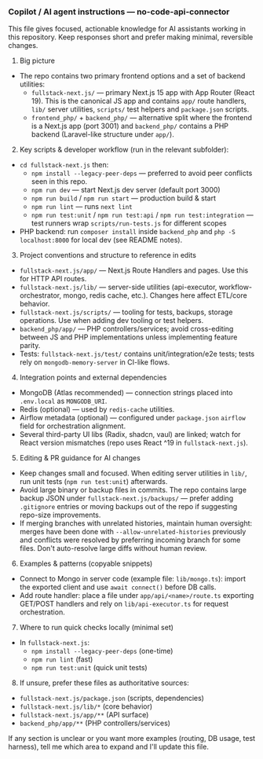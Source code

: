 ### Copilot / AI agent instructions — no-code-api-connector

This file gives focused, actionable knowledge for AI assistants working in this repository. Keep responses short and prefer making minimal, reversible changes.

1) Big picture
- The repo contains two primary frontend options and a set of backend utilities:
  - `fullstack-next.js/` — primary Next.js 15 app with App Router (React 19). This is the canonical JS app and contains `app/` route handlers, `lib/` server utilities, `scripts/` test helpers and `package.json` scripts.
  - `frontend_php/` + `backend_php/` — alternative split where the frontend is a Next.js app (port 3001) and `backend_php/` contains a PHP backend (Laravel-like structure under `app/`).

2) Key scripts & developer workflow (run in the relevant subfolder):
- `cd fullstack-next.js` then:
  - `npm install --legacy-peer-deps` — preferred to avoid peer conflicts seen in this repo.
  - `npm run dev` — start Next.js dev server (default port 3000)
  - `npm run build` / `npm run start` — production build & start
  - `npm run lint` — runs `next lint`
  - `npm run test:unit` / `npm run test:api` / `npm run test:integration` — test runners wrap `scripts/run-tests.js` for different scopes
- PHP backend: run `composer install` inside `backend_php` and `php -S localhost:8000` for local dev (see README notes).

3) Project conventions and structure to reference in edits
- `fullstack-next.js/app/` — Next.js Route Handlers and pages. Use this for HTTP API routes.
- `fullstack-next.js/lib/` — server-side utilities (api-executor, workflow-orchestrator, mongo, redis cache, etc.). Changes here affect ETL/core behavior.
- `fullstack-next.js/scripts/` — tooling for tests, backups, storage operations. Use when adding dev tooling or test helpers.
- `backend_php/app/` — PHP controllers/services; avoid cross-editing between JS and PHP implementations unless implementing feature parity.
- Tests: `fullstack-next.js/test/` contains unit/integration/e2e tests; tests rely on `mongodb-memory-server` in CI-like flows.

4) Integration points and external dependencies
- MongoDB (Atlas recommended) — connection strings placed into `.env.local` as `MONGODB_URI`.
- Redis (optional) — used by `redis-cache` utilities.
- Airflow metadata (optional) — configured under `package.json` `airflow` field for orchestration alignment.
- Several third-party UI libs (Radix, shadcn, vaul) are linked; watch for React version mismatches (repo uses React ^19 in `fullstack-next.js`).

5) Editing & PR guidance for AI changes
- Keep changes small and focused. When editing server utilities in `lib/`, run unit tests (`npm run test:unit`) afterwards.
- Avoid large binary or backup files in commits. The repo contains large backup JSON under `fullstack-next.js/backups/` — prefer adding `.gitignore` entries or moving backups out of the repo if suggesting repo-size improvements.
- If merging branches with unrelated histories, maintain human oversight: merges have been done with `--allow-unrelated-histories` previously and conflicts were resolved by preferring incoming branch for some files. Don't auto-resolve large diffs without human review.

6) Examples & patterns (copyable snippets)
- Connect to Mongo in server code (example file: `lib/mongo.ts`): import the exported client and use `await connect()` before DB calls.
- Add route handler: place a file under `app/api/<name>/route.ts` exporting GET/POST handlers and rely on `lib/api-executor.ts` for request orchestration.

7) Where to run quick checks locally (minimal set)
- In `fullstack-next.js`:
  - `npm install --legacy-peer-deps` (one-time)
  - `npm run lint` (fast)
  - `npm run test:unit` (quick unit tests)

8) If unsure, prefer these files as authoritative sources:
- `fullstack-next.js/package.json` (scripts, dependencies)
- `fullstack-next.js/lib/*` (core behavior)
- `fullstack-next.js/app/**` (API surface)
- `backend_php/app/**` (PHP controllers/services)

If any section is unclear or you want more examples (routing, DB usage, test harness), tell me which area to expand and I'll update this file.
